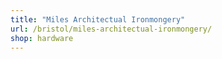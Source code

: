 ```yaml
---
title: "Miles Architectual Ironmongery"
url: /bristol/miles-architectual-ironmongery/
shop: hardware
---
```


